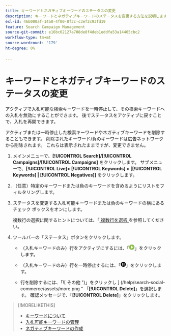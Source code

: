 ```yaml
---
title: キーワードとネガティブキーワードのステータスの変更
description: キーワードとネガティブキーワードのステータスを変更する方法を説明します。
exl-id: 46b000af-14a0-4f00-8f3c-c3ef2c93fd19
feature: Search Campaign Management
source-git-commit: e16bc62127a708de8f4deb1eddfa53a14405cbc2
workflow-type: tm+mt
source-wordcount: '179'
ht-degree: 0%

---
```


# キーワードとネガティブキーワードのステータスの変更

アクティブで入札可能な検索キーワードを一時停止して、その検索キーワードへの入札を無効にすることができます。 後でステータスをアクティブに戻すことで、入札を再開できます。

アクティブまたは一時停止した検索キーワードやネガティブキーワードを削除することもできます。 削除されたキーワード/負のキーワードは広告ネットワークから削除されます。 これらは表示されたままですが、変更できません。

1. メインメニューで、**[!UICONTROL Search]/[!UICONTROL Campaigns]/[!UICONTROL Campaigns]** をクリックします。 サブメニューで、**[!UICONTROL Live]> [!UICONTROL Keywords] > \[[!UICONTROL Keywords] \| [!UICONTROL Negatives]\]** をクリックします。

1. （任意）特定のキーワードまたは負のキーワードを含めるようにリストをフィルタリングします。

1. ステータスを変更する入札可能キーワードまたは負のキーワードの横にあるチェック ボックスをオンにします。

   複数行の選択に関するヒントについては、「[ 複数行を選択 ](/help/search-social-commerce/common-tasks/navigation-editing-selection/multiple-rows-select.md) を参照してください。

1. ツールバーの「ステータス」ボタンをクリックします。

   * （入札キーワードのみ）行をアクティブにするには、「![ アクティブ化 ](/help/search-social-commerce/assets/activate.png " アクティブ化 ")」をクリックします。

   * （入札キーワードのみ）行を一時停止するには、「![ 一時停止 ](/help/search-social-commerce/assets/pause.png " 一時停止 ")」をクリックします。

   * 行を削除するには、「![ その他 ")」をクリックし ] (/help/search-social-commerce/assets/more.png " 「**[!UICONTROL Delete]**」を選択します。 確認メッセージで、「**[!UICONTROL Delete]**」をクリックします。

>[!MORELIKETHIS]
>
>* [ キーワードについて ](keyword-about.md)
>* [ 入札可能キーワードの管理 ](keyword-manage.md)
>* [ ネガティブキーワードの作成 ](keyword-negative-create.md)
